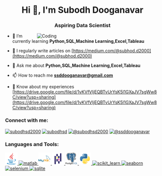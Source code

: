 <h1 align="center">Hi 👋, I'm Subodh Dooganavar</h1>
<h3 align="center">Aspiring Data Scientist</h3>
<img align="right" alt="Coding" width="400" src="https://encrypted-tbn0.gstatic.com/images?q=tbn:ANd9GcS70PpCCU_KNeO-S2y0AduMVvOfDk_8GvsJzg&usqp=CAU">

- 🌱 I’m currently learning **Python,SQL,Machine Learning,Excel,Tableau**

- 📝 I regularly write articles on [https://medium.com/@subhod.d2000](https://medium.com/@subhod.d2000)

- 💬 Ask me about **Python,SQL,Machine Learning,Excel,Tableau**

- 📫 How to reach me **ssddooganavar@gmail.com**

- 📄 Know about my experiences [https://drive.google.com/file/d/1vKVfVIjEQBTvUrYsK5l1GXaJV7sgWw8C/view?usp=sharing](https://drive.google.com/file/d/1vKVfVIjEQBTvUrYsK5l1GXaJV7sgWw8C/view?usp=sharing)

<h3 align="left">Connect with me:</h3>
<p align="left">
<a href="https://twitter.com/subodhsd2000" target="blank"><img align="center" src="https://raw.githubusercontent.com/rahuldkjain/github-profile-readme-generator/master/src/images/icons/Social/twitter.svg" alt="subodhsd2000" height="30" width="40" /></a>
<a href="https://linkedin.com/in/subodhsd" target="blank"><img align="center" src="https://raw.githubusercontent.com/rahuldkjain/github-profile-readme-generator/master/src/images/icons/Social/linked-in-alt.svg" alt="subodhsd" height="30" width="40" /></a>
<a href="https://medium.com/@subodhsd2000" target="blank"><img align="center" src="https://raw.githubusercontent.com/rahuldkjain/github-profile-readme-generator/master/src/images/icons/Social/medium.svg" alt="@subodhsd2000" height="30" width="40" /></a>
<a href="https://www.hackerrank.com/@ssddooganavar" target="blank"><img align="center" src="https://raw.githubusercontent.com/rahuldkjain/github-profile-readme-generator/master/src/images/icons/Social/hackerrank.svg" alt="@ssddooganavar" height="30" width="40" /></a>
</p>

<h3 align="left">Languages and Tools:</h3>
<p align="left"> <a href="https://www.java.com" target="_blank" rel="noreferrer"> <img src="https://raw.githubusercontent.com/devicons/devicon/master/icons/java/java-original.svg" alt="java" width="40" height="40"/> </a> <a href="https://www.mathworks.com/" target="_blank" rel="noreferrer"> <img src="https://upload.wikimedia.org/wikipedia/commons/2/21/Matlab_Logo.png" alt="matlab" width="40" height="40"/> </a> <a href="https://www.mysql.com/" target="_blank" rel="noreferrer"> <img src="https://raw.githubusercontent.com/devicons/devicon/master/icons/mysql/mysql-original-wordmark.svg" alt="mysql" width="40" height="40"/> </a> <a href="https://pandas.pydata.org/" target="_blank" rel="noreferrer"> <img src="https://raw.githubusercontent.com/devicons/devicon/2ae2a900d2f041da66e950e4d48052658d850630/icons/pandas/pandas-original.svg" alt="pandas" width="40" height="40"/> </a> <a href="https://www.postgresql.org" target="_blank" rel="noreferrer"> <img src="https://raw.githubusercontent.com/devicons/devicon/master/icons/postgresql/postgresql-original-wordmark.svg" alt="postgresql" width="40" height="40"/> </a> <a href="https://www.python.org" target="_blank" rel="noreferrer"> <img src="https://raw.githubusercontent.com/devicons/devicon/master/icons/python/python-original.svg" alt="python" width="40" height="40"/> </a> <a href="https://scikit-learn.org/" target="_blank" rel="noreferrer"> <img src="https://upload.wikimedia.org/wikipedia/commons/0/05/Scikit_learn_logo_small.svg" alt="scikit_learn" width="40" height="40"/> </a> <a href="https://seaborn.pydata.org/" target="_blank" rel="noreferrer"> <img src="https://seaborn.pydata.org/_images/logo-mark-lightbg.svg" alt="seaborn" width="40" height="40"/> </a> <a href="https://www.selenium.dev" target="_blank" rel="noreferrer"> <img src="https://raw.githubusercontent.com/detain/svg-logos/780f25886640cef088af994181646db2f6b1a3f8/svg/selenium-logo.svg" alt="selenium" width="40" height="40"/> </a> <a href="https://www.sqlite.org/" target="_blank" rel="noreferrer"> <img src="https://www.vectorlogo.zone/logos/sqlite/sqlite-icon.svg" alt="sqlite" width="40" height="40"/> </a> </p>
